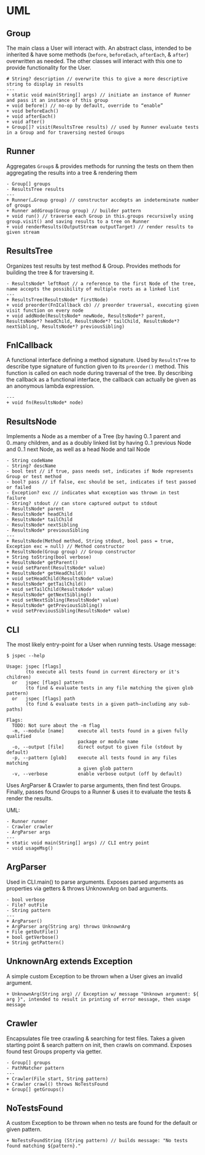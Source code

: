 UML
===

Group
---

The main class a User will interact with.
An abstract class, intended to be inherited & have some methods (`before`, `beforeEach`, `afterEach`, & `after`) overwritten as needed.
The other classes will interact with this one to provide functionality for the User.

```
# String? description // overwrite this to give a more descriptive string to display in results
---
+ static void main(String[] args) // initiate an instance of Runner and pass it an instance of this group
+ void before() // no-op by default, override to “enable”
+ void beforeEach()
+ void afterEach()
+ void after()
+ Group[]? visit(ResultsTree results) // used by Runner evaluate tests in a Group and for traversing nested Groups
```

Runner
---

Aggregates `Group`s & provides methods for running the tests on them then aggregating the results into a tree & rendering them

```
- Group[] groups
- ResultsTree results
---
+ Runner(…Group group) // constructor accdepts an indeterminate number of groups
+ Runner addGroup(Group group) // builder pattern
+ void run() // traverse each Group in this.groups recursively using group.visit() and saving results to a tree on Runner
+ void renderResults(OutputStream outputTarget) // render results to given stream
```

ResultsTree
---

Organizes test results by test method & Group.
Provides methods for building the tree & for traversing it.

```
- ResultsNode* leftRoot // a reference to the first Node of the tree, name accepts the possibility of multiple roots as a linked list
---
+ ResultsTree(ResultsNode* firstNode)
+ void preorder(FnICallback cb) // preorder traversal, executing given visit function on every node
+ void addNode(ResultsNode* newNode, ResultsNode*? parent, ResultsNode*? headChild, ResultsNode*? tailChild, ResultsNode*? nextSibling, ResultsNode*? previousSibling)
```

FnICallback
---

A functional interface defining a method signature.
Used by `ResultsTree` to describe type signature of function given to its `preorder()` method.
This function is called on each node during traversal of the tree.
By describing the callback as a functional interface, the callback can actually be given as an anonymous lambda expression.

```
---
+ void fn(ResultsNode* node)
```

ResultsNode
---

Implements a Node as a member of a Tree (by having 0..1 parent and 0..many children, and as a doubly linked list by having 0..1 previous Node and 0..1 next Node, as well as a head Node and tail Node

```
- String codeName
- String? descName
- bool test // if true, pass needs set, indicates if Node represents Group or test method
- bool? pass // if false, exc should be set, indicates if test passed or failed
- Exception? exc // indicates what exception was thrown in test failure
- String? stdout // can store captured output to stdout
- ResultsNode* parent
- ResultsNode* headChild
- ResultsNode* tailChild
- ResultsNode* nextSibling
- ResultsNode* previousSibling
---
+ ResultsNode(Method method, String stdout, bool pass = true, Exception exc = null) // Method constructor
+ ResultsNode(Group group) // Group constructor
+ String toString(bool verbose)
+ ResultsNode* getParent()
+ void setParent(ResultsNode* value)
+ ResultsNode* getHeadChild()
+ void setHeadChild(ResultsNode* value)
+ ResultsNode* getTailChild()
+ void setTailChild(ResultsNode* value)
+ ResultsNode* getNextSibling()
+ void setNextSibling(ResultsNode* value)
+ ResultsNode* getPreviousSibling()
+ void setPreviousSibling(ResultsNode* value)
```

CLI
---

The most likely entry-point for a User when running tests.
Usage message:

```
$ jspec --help

Usage: jspec [flags]
       (to execute all tests found in current directory or it's children)
  or   jspec [flags] pattern
       (to find & evaluate tests in any file matching the given glob pattern)
  or   jspec [flags] path
       (to find & evaluate tests in a given path—including any sub-paths)

Flags:
  TODO: Not sure about the -m flag
  -m, --module [name]     execute all tests found in a given fully qualified
                          package or module name
  -o, --output [file]     direct output to given file (stdout by default)
  -p, --pattern [glob]    execute all tests found in any files matching
                          a given glob pattern
  -v, --verbose           enable verbose output (off by default)

```

Uses ArgParser & Crawler to parse arguments, then find test Groups.
Finally, passes found Groups to a Runner & uses it to evaluate the tests & render the results.

UML:

```
- Runner runner
- Crawler crawler
- ArgParser args
---
+ static void main(String[] args) // CLI entry point
- void usageMsg()
```

ArgParser
---

Used in CLI.main() to parse arguments.
Exposes parsed arguments as properties via getters & throws UnknownArg on bad arguments.

```
- bool verbose
- File? outFile
- String pattern 
---
+ ArgParser()
+ ArgParser arg(String arg) throws UnknownArg
+ File getOutFile()
+ bool getVerbose()
+ String getPattern()
```

UnknownArg extends Exception
---

A simple custom Exception to be thrown when a User gives an invalid argument.

```
+ UnknownArg(String arg) // Exception w/ message "Unknown argument: ${ arg }", intended to result in printing of error message, then usage message
```

Crawler
---

Encapsulates file tree crawling & searching for test files.
Takes a given starting point & search pattern on init, then crawls on command.
Exposes found test Groups property via getter.

```
- Group[] groups
- PathMatcher pattern
---
+ Crawler(File start, String pattern)
+ Crawler crawl() throws NoTestsFound
+ Group[] getGroups()
```

NoTestsFound
---

A custom Exception to be thrown when no tests are found for the default or given pattern.

```
+ NoTestsFoundString (String pattern) // builds message: "No tests found matching ${pattern}."
```
